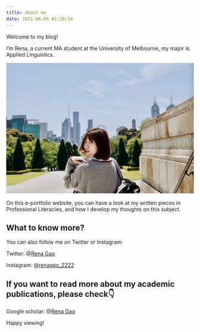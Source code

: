 ```yaml
---
title: About me
date: 2021-06-05 01:20:34
---
```


Welcome to my blog!

I’m Rena, a current MA student at the University of Melbourne, my major is Applied Linguistics.




<div align=center>
<img src="/assets/images/aboutpicme.jpeg" width="600" height="350" />
</div>




On this e-portfolio website, you can have a look at my written pieces in Professional Literacies, and how I develop my thoughts on this subject.

## What to know more?
You can also follow me on Twitter or Instagram:

Twitter: @[Rena Gao](https://twitter.com/weiweigao1997) 

Instagram: @[renagao_2222](https://www.instagram.com/renagao2222__/)

## If you want to read more about my academic publications, please check👇 

Google scholar: @[Rena Gao](https://scholar.google.com/citations?hl=zh-CN&user=tlrRR9cAAAAJ&view_op=list_works&gmla=AJsN-F7m_rftwvc7sZ-9qRK9xND_oTFwbVii7Kdt7VivGX4gz16cy7a-wSi8ZtBw7WhtjSjfWWwuTz5HsC230Oae0kRqBjQOewmZhFIu_3HeBjpTUOIJZh5JJJUnT1Kt4WXbiNMTkqSy)

Happy viewing!

